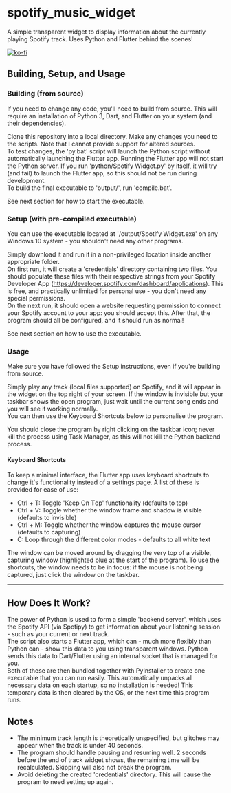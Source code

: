 # spotify_music_widget

A simple transparent widget to display information about the currently playing Spotify track. Uses Python and Flutter behind the scenes!

[![ko-fi](https://ko-fi.com/img/githubbutton_sm.svg)](https://ko-fi.com/N4N151INN)

## Building, Setup, and Usage

### Building (from source)

If you need to change any code, you'll need to build from source. This will require an installation of Python 3, Dart, and Flutter on your system (and their dependencies).

Clone this repository into a local directory. Make any changes you need to the scripts. Note that I cannot provide support for altered sources.  
To test changes, the 'py.bat' script will launch the Python script without automatically launching the Flutter app. Running the Flutter app will not start the Python server. If you run 'python/Spotify Widget.py' by itself, it will try (and fail) to launch the Flutter app, so this should not be run during development.  
To build the final executable to 'output/', run 'compile.bat'.

See next section for how to start the executable.

### Setup (with pre-compiled executable)

You can use the executable located at '/output/Spotify Widget.exe' on any Windows 10 system - you shouldn't need any other programs.

Simply download it and run it in a non-privileged location inside another appropriate folder.  
On first run, it will create a 'credentials' directory containing two files. You should populate these files with their respective strings from your Spotify Developer App (<https://developer.spotify.com/dashboard/applications>). This is free, and practically unlimited for personal use - you don't need any special permissions.  
On the next run, it should open a website requesting permission to connect your Spotify account to your app: you should accept this. After that, the program should all be configured, and it should run as normal!

See next section on how to use the executable.

### Usage

Make sure you have followed the Setup instructions, even if you're building from source.

Simply play any track (local files supported) on Spotify, and it will appear in the widget on the top right of your screen. If the window is invisible but your taskbar shows the open program, just wait until the current song ends and you will see it working normally.  
You can then use the Keyboard Shortcuts below to personalise the program.

You should close the program by right clicking on the taskbar icon; never kill the process using Task Manager, as this will not kill the Python backend process.

#### Keyboard Shortcuts

To keep a minimal interface, the Flutter app uses keyboard shortcuts to change it's functionality instead of a settings page. A list of these is provided for ease of use:

- Ctrl + T: Toggle 'Keep On **T**op' functionality (defaults to top)
- Ctrl + V: Toggle whether the window frame and shadow is **v**isible (defaults to invisible)
- Ctrl + M: Toggle whether the window captures the **m**ouse cursor (defaults to capturing)
- C: Loop through the different **c**olor modes - defaults to all white text

The window can be moved around by dragging the very top of a visible, capturing window (highlighted blue at the start of the program). To use the shortcuts, the window needs to be in focus: if the mouse is not being captured, just click the window on the taskbar.

---

## How Does It Work?

The power of Python is used to form a simple 'backend server', which uses the Spotify API (via Spotipy) to get information about your listening session - such as your current or next track.  
The script also starts a Flutter app, which can - much more flexibly than Python can - show this data to you using transparent windows. Python sends this data to Dart/Flutter using an internal socket that is managed for you.  
Both of these are then bundled together with PyInstaller to create one executable that you can run easily. This automatically unpacks all necessary data on each startup, so no installation is needed! This temporary data is then cleared by the OS, or the next time this program runs.

## Notes

- The minimum track length is theoretically unspecified, but glitches may appear when the track is under 40 seconds.
- The program should handle pausing and resuming well. 2 seconds before the end of track widget shows, the remaining time will be recalculated. Skipping will also not break the program.
- Avoid deleting the created 'credentials' directory. This will cause the program to need setting up again.
